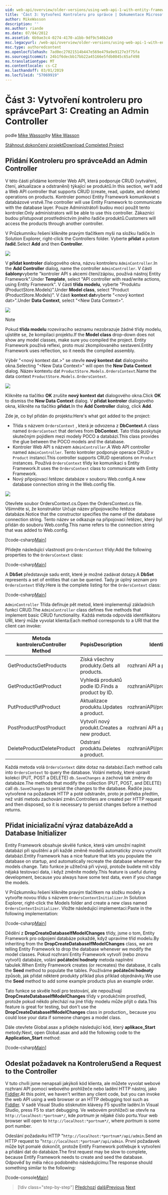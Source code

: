 ```yaml
---
uid: web-api/overview/older-versions/using-web-api-1-with-entity-framework-5/using-web-api-with-entity-framework-part-3
title: 'Část 3: Vytvoření Kontroleru pro správce | Dokumentace Microsoftu'
author: MikeWasson
description: ''
ms.author: riande
ms.date: 07/04/2012
ms.assetid: 6b9ae3c4-0274-4170-a1bb-9df9c546b2a9
msc.legacyurl: /web-api/overview/older-versions/using-web-api-1-with-entity-framework-5/using-web-api-with-entity-framework-part-3
msc.type: authoredcontent
ms.openlocfilehash: 7ad0ec27021514b447e569e479a9e9127e3f75fa
ms.sourcegitcommit: 24b1f6decbb17bb22a45166e5fdb0845c65af498
ms.translationtype: MT
ms.contentlocale: cs-CZ
ms.lasthandoff: 03/01/2019
ms.locfileid: "57069919"
---
```

<a name="part-3-creating-an-admin-controller"></a><span data-ttu-id="10aea-102">Část 3: Vytvoření kontroleru pro správce</span><span class="sxs-lookup"><span data-stu-id="10aea-102">Part 3: Creating an Admin Controller</span></span>
====================
<span data-ttu-id="10aea-103">podle [Mike Wasson](https://github.com/MikeWasson)</span><span class="sxs-lookup"><span data-stu-id="10aea-103">by [Mike Wasson](https://github.com/MikeWasson)</span></span>

[<span data-ttu-id="10aea-104">Stáhnout dokončený projekt</span><span class="sxs-lookup"><span data-stu-id="10aea-104">Download Completed Project</span></span>](http://code.msdn.microsoft.com/ASP-NET-Web-API-with-afa30545)

## <a name="add-an-admin-controller"></a><span data-ttu-id="10aea-105">Přidání Kontroleru pro správce</span><span class="sxs-lookup"><span data-stu-id="10aea-105">Add an Admin Controller</span></span>

<span data-ttu-id="10aea-106">V této části přidáme kontroler Web API, která podporuje CRUD (vytváření, čtení, aktualizace a odstranění) týkající se produktů.</span><span class="sxs-lookup"><span data-stu-id="10aea-106">In this section, we'll add a Web API controller that supports CRUD (create, read, update, and delete) operations on products.</span></span> <span data-ttu-id="10aea-107">Kontroler pomocí Entity Framework komunikovat s databázové vrstvě.</span><span class="sxs-lookup"><span data-stu-id="10aea-107">The controller will use Entity Framework to communicate with the database layer.</span></span> <span data-ttu-id="10aea-108">Pouze Administrátoři budou moci použít tento kontroler.</span><span class="sxs-lookup"><span data-stu-id="10aea-108">Only administrators will be able to use this controller.</span></span> <span data-ttu-id="10aea-109">Zákazníci budou přistupovat prostřednictvím jiného řadiče produktů.</span><span class="sxs-lookup"><span data-stu-id="10aea-109">Customers will access the products through another controller.</span></span>

<span data-ttu-id="10aea-110">V Průzkumníku řešení klikněte pravým tlačítkem myši na složku řadiče.</span><span class="sxs-lookup"><span data-stu-id="10aea-110">In Solution Explorer, right-click the Controllers folder.</span></span> <span data-ttu-id="10aea-111">Vyberte **přidat** a potom **řadič**.</span><span class="sxs-lookup"><span data-stu-id="10aea-111">Select **Add** and then **Controller**.</span></span>

![](using-web-api-with-entity-framework-part-3/_static/image1.png)

<span data-ttu-id="10aea-112">V **přidat kontroler** dialogového okna, názvu kontroleru `AdminController`.</span><span class="sxs-lookup"><span data-stu-id="10aea-112">In the **Add Controller** dialog, name the controller `AdminController`.</span></span> <span data-ttu-id="10aea-113">V části **šablony**vyberte &quot;kontroler API s akcemi čtení/zápisu, používá nástroj Entity Framework&quot;.</span><span class="sxs-lookup"><span data-stu-id="10aea-113">Under **Template**, select &quot;API controller with read/write actions, using Entity Framework&quot;.</span></span> <span data-ttu-id="10aea-114">V části **třída modelu**, vyberte "Produktu (ProductStore.Models)".</span><span class="sxs-lookup"><span data-stu-id="10aea-114">Under **Model class**, select "Product (ProductStore.Models)".</span></span> <span data-ttu-id="10aea-115">V části **kontext dat**vyberte "&lt;nový kontext dat&gt;".</span><span class="sxs-lookup"><span data-stu-id="10aea-115">Under **Data Context**, select "&lt;New Data Context&gt;".</span></span>

![](using-web-api-with-entity-framework-part-3/_static/image2.png)

> [!NOTE]
> <span data-ttu-id="10aea-116">Pokud **třída modelu** rozevíracího seznamu nezobrazuje žádné třídy modelu, ujistěte se, že kompilaci projektu.</span><span class="sxs-lookup"><span data-stu-id="10aea-116">If the **Model class** drop-down does not show any model classes, make sure you compiled the project.</span></span> <span data-ttu-id="10aea-117">Entity Framework používá reflexi, proto musí zkompilovaného sestavení.</span><span class="sxs-lookup"><span data-stu-id="10aea-117">Entity Framework uses reflection, so it needs the compiled assembly.</span></span>


<span data-ttu-id="10aea-118">Výběr "&lt;nový kontext dat.&gt;" se otevře **nový kontext dat** dialogového okna.</span><span class="sxs-lookup"><span data-stu-id="10aea-118">Selecting "&lt;New Data Context&gt;" will open the **New Data Context** dialog.</span></span> <span data-ttu-id="10aea-119">Název kontextu dat `ProductStore.Models.OrdersContext`.</span><span class="sxs-lookup"><span data-stu-id="10aea-119">Name the data context `ProductStore.Models.OrdersContext`.</span></span>

![](using-web-api-with-entity-framework-part-3/_static/image3.png)

<span data-ttu-id="10aea-120">Klikněte na tlačítko **OK** zrušíte **nový kontext dat** dialogového okna.</span><span class="sxs-lookup"><span data-stu-id="10aea-120">Click **OK** to dismiss the **New Data Context** dialog.</span></span> <span data-ttu-id="10aea-121">V **přidat kontroler** dialogového okna, klikněte na tlačítko **přidat**.</span><span class="sxs-lookup"><span data-stu-id="10aea-121">In the **Add Controller** dialog, click **Add**.</span></span>

<span data-ttu-id="10aea-122">Zde je, co byl přidán do projektu:</span><span class="sxs-lookup"><span data-stu-id="10aea-122">Here's what got added to the project:</span></span>

- <span data-ttu-id="10aea-123">Třída s názvem `OrdersContext` , která je odvozena z **DbContext**.</span><span class="sxs-lookup"><span data-stu-id="10aea-123">A class named `OrdersContext` that derives from **DbContext**.</span></span> <span data-ttu-id="10aea-124">Tato třída poskytuje skutečným pojidlem mezi modely POCO a databází.</span><span class="sxs-lookup"><span data-stu-id="10aea-124">This class provides the glue between the POCO models and the database.</span></span>
- <span data-ttu-id="10aea-125">Kontroler Web API s názvem `AdminController`.</span><span class="sxs-lookup"><span data-stu-id="10aea-125">A Web API controller named `AdminController`.</span></span> <span data-ttu-id="10aea-126">Tento kontroler podporuje operace CRUD v `Product` instancí.</span><span class="sxs-lookup"><span data-stu-id="10aea-126">This controller supports CRUD operations on `Product` instances.</span></span> <span data-ttu-id="10aea-127">Používá `OrdersContext` třídy ke komunikaci s Entity Framework.</span><span class="sxs-lookup"><span data-stu-id="10aea-127">It uses the `OrdersContext` class to communicate with Entity Framework.</span></span>
- <span data-ttu-id="10aea-128">Nový připojovací řetězec databáze v souboru Web.config.</span><span class="sxs-lookup"><span data-stu-id="10aea-128">A new database connection string in the Web.config file.</span></span>

![](using-web-api-with-entity-framework-part-3/_static/image4.png)

<span data-ttu-id="10aea-129">Otevřete soubor OrdersContext.cs.</span><span class="sxs-lookup"><span data-stu-id="10aea-129">Open the OrdersContext.cs file.</span></span> <span data-ttu-id="10aea-130">Všimněte si, že konstruktor Určuje název připojovacího řetězce databáze.</span><span class="sxs-lookup"><span data-stu-id="10aea-130">Notice that the constructor specifies the name of the database connection string.</span></span> <span data-ttu-id="10aea-131">Tento název se odkazuje na připojovací řetězec, který byl přidán do souboru Web.config.</span><span class="sxs-lookup"><span data-stu-id="10aea-131">This name refers to the connection string that was added to Web.config.</span></span>

[!code-csharp[Main](using-web-api-with-entity-framework-part-3/samples/sample1.cs)]

<span data-ttu-id="10aea-132">Přidejte následující vlastnosti pro `OrdersContext` třídy:</span><span class="sxs-lookup"><span data-stu-id="10aea-132">Add the following properties to the `OrdersContext` class:</span></span>

[!code-csharp[Main](using-web-api-with-entity-framework-part-3/samples/sample2.cs)]

<span data-ttu-id="10aea-133">A **DbSet** představuje sadu entit, které je možné zadávat dotazy.</span><span class="sxs-lookup"><span data-stu-id="10aea-133">A **DbSet** represents a set of entities that can be queried.</span></span> <span data-ttu-id="10aea-134">Tady je úplný seznam pro `OrdersContext` třídy:</span><span class="sxs-lookup"><span data-stu-id="10aea-134">Here is the complete listing for the `OrdersContext` class:</span></span>

[!code-csharp[Main](using-web-api-with-entity-framework-part-3/samples/sample3.cs)]

<span data-ttu-id="10aea-135">`AdminController` Třída definuje pět metod, které implementují základních funkcí CRUD.</span><span class="sxs-lookup"><span data-stu-id="10aea-135">The `AdminController` class defines five methods that implement basic CRUD functionality.</span></span> <span data-ttu-id="10aea-136">Každá metoda odpovídá identifikátoru URI, který může vyvolat klienta:</span><span class="sxs-lookup"><span data-stu-id="10aea-136">Each method corresponds to a URI that the client can invoke:</span></span>

| <span data-ttu-id="10aea-137">Metoda kontroleru</span><span class="sxs-lookup"><span data-stu-id="10aea-137">Controller Method</span></span> | <span data-ttu-id="10aea-138">Popis</span><span class="sxs-lookup"><span data-stu-id="10aea-138">Description</span></span> | <span data-ttu-id="10aea-139">Identifikátor URI</span><span class="sxs-lookup"><span data-stu-id="10aea-139">URI</span></span> | <span data-ttu-id="10aea-140">Metoda HTTP</span><span class="sxs-lookup"><span data-stu-id="10aea-140">HTTP Method</span></span> |
| --- | --- | --- | --- |
| <span data-ttu-id="10aea-141">GetProducts</span><span class="sxs-lookup"><span data-stu-id="10aea-141">GetProducts</span></span> | <span data-ttu-id="10aea-142">Získá všechny produkty.</span><span class="sxs-lookup"><span data-stu-id="10aea-142">Gets all products.</span></span> | <span data-ttu-id="10aea-143">rozhraní API a produktů</span><span class="sxs-lookup"><span data-stu-id="10aea-143">api/products</span></span> | <span data-ttu-id="10aea-144">GET</span><span class="sxs-lookup"><span data-stu-id="10aea-144">GET</span></span> |
| <span data-ttu-id="10aea-145">GetProduct</span><span class="sxs-lookup"><span data-stu-id="10aea-145">GetProduct</span></span> | <span data-ttu-id="10aea-146">Vyhledá produktů podle ID.</span><span class="sxs-lookup"><span data-stu-id="10aea-146">Finds a product by ID.</span></span> | <span data-ttu-id="10aea-147">rozhraníAPI/produkty/*id*</span><span class="sxs-lookup"><span data-stu-id="10aea-147">api/products/*id*</span></span> | <span data-ttu-id="10aea-148">GET</span><span class="sxs-lookup"><span data-stu-id="10aea-148">GET</span></span> |
| <span data-ttu-id="10aea-149">PutProduct</span><span class="sxs-lookup"><span data-stu-id="10aea-149">PutProduct</span></span> | <span data-ttu-id="10aea-150">Aktualizace produktu.</span><span class="sxs-lookup"><span data-stu-id="10aea-150">Updates a product.</span></span> | <span data-ttu-id="10aea-151">rozhraníAPI/produkty/*id*</span><span class="sxs-lookup"><span data-stu-id="10aea-151">api/products/*id*</span></span> | <span data-ttu-id="10aea-152">PUT</span><span class="sxs-lookup"><span data-stu-id="10aea-152">PUT</span></span> |
| <span data-ttu-id="10aea-153">PostProduct</span><span class="sxs-lookup"><span data-stu-id="10aea-153">PostProduct</span></span> | <span data-ttu-id="10aea-154">Vytvoří nový produkt.</span><span class="sxs-lookup"><span data-stu-id="10aea-154">Creates a new product.</span></span> | <span data-ttu-id="10aea-155">rozhraní API a produktů</span><span class="sxs-lookup"><span data-stu-id="10aea-155">api/products</span></span> | <span data-ttu-id="10aea-156">POST</span><span class="sxs-lookup"><span data-stu-id="10aea-156">POST</span></span> |
| <span data-ttu-id="10aea-157">DeleteProduct</span><span class="sxs-lookup"><span data-stu-id="10aea-157">DeleteProduct</span></span> | <span data-ttu-id="10aea-158">Odstraní produktu.</span><span class="sxs-lookup"><span data-stu-id="10aea-158">Deletes a product.</span></span> | <span data-ttu-id="10aea-159">rozhraníAPI/produkty/*id*</span><span class="sxs-lookup"><span data-stu-id="10aea-159">api/products/*id*</span></span> | <span data-ttu-id="10aea-160">DELETE</span><span class="sxs-lookup"><span data-stu-id="10aea-160">DELETE</span></span> |

<span data-ttu-id="10aea-161">Každá metoda volá `OrdersContext` dáte dotaz na databázi.</span><span class="sxs-lookup"><span data-stu-id="10aea-161">Each method calls into `OrdersContext` to query the database.</span></span> <span data-ttu-id="10aea-162">Volání metody, které upravit kolekci (PUT, POST a DELETE) `db.SaveChanges` a zachová tak změny do databáze.</span><span class="sxs-lookup"><span data-stu-id="10aea-162">The methods that modify the collection (PUT, POST, and DELETE) call `db.SaveChanges` to persist the changes to the database.</span></span> <span data-ttu-id="10aea-163">Řadiče jsou vytvořené na požadavek HTTP a poté odstraněn, proto je potřeba předtím, než vrátí metodu zachování změn.</span><span class="sxs-lookup"><span data-stu-id="10aea-163">Controllers are created per HTTP request and then disposed, so it is necessary to persist changes before a method returns.</span></span>

## <a name="add-a-database-initializer"></a><span data-ttu-id="10aea-164">Přidat inicializační výraz databáze</span><span class="sxs-lookup"><span data-stu-id="10aea-164">Add a Database Initializer</span></span>

<span data-ttu-id="10aea-165">Entity Framework obsahuje skvělé funkce, která vám umožní naplnit databázi při spuštění a při každé změně modelů automaticky znovu vytvořit databázi.</span><span class="sxs-lookup"><span data-stu-id="10aea-165">Entity Framework has a nice feature that lets you populate the database on startup, and automatically recreate the database whenever the models change.</span></span> <span data-ttu-id="10aea-166">Tato funkce je užitečná při vývoji, protože budete mít vždy nějaká testovací data, i když změníte modely.</span><span class="sxs-lookup"><span data-stu-id="10aea-166">This feature is useful during development, because you always have some test data, even if you change the models.</span></span>

<span data-ttu-id="10aea-167">V Průzkumníku řešení klikněte pravým tlačítkem na složku modely a vytvořte novou třídu s názvem `OrdersContextInitializer`.</span><span class="sxs-lookup"><span data-stu-id="10aea-167">In Solution Explorer, right-click the Models folder and create a new class named `OrdersContextInitializer`.</span></span> <span data-ttu-id="10aea-168">Vložte následující implementaci:</span><span class="sxs-lookup"><span data-stu-id="10aea-168">Paste in the following implementation:</span></span>

[!code-csharp[Main](using-web-api-with-entity-framework-part-3/samples/sample4.cs)]

<span data-ttu-id="10aea-169">Dědění z **DropCreateDatabaseIfModelChanges** třídy, jsme o tom, Entity Framework pro odpojení databáze pokaždé, když upravíme tříd modelu.</span><span class="sxs-lookup"><span data-stu-id="10aea-169">By inheriting from the **DropCreateDatabaseIfModelChanges** class, we are telling Entity Framework to drop the database whenever we modify the model classes.</span></span> <span data-ttu-id="10aea-170">Pokud rozhraní Entity Framework vytvoří (nebo znovu vytvoří) databáze, volání **počáteční hodnoty** metoda naplnění tabulek.</span><span class="sxs-lookup"><span data-stu-id="10aea-170">When Entity Framework creates (or recreates) the database, it calls the **Seed** method to populate the tables.</span></span> <span data-ttu-id="10aea-171">Používáme **počáteční hodnoty** způsob, jak přidat některé produkty příklad plus příklad objednávky.</span><span class="sxs-lookup"><span data-stu-id="10aea-171">We use the **Seed** method to add some example products plus an example order.</span></span>

<span data-ttu-id="10aea-172">Tato funkce se skvěle hodí pro testování, ale nepoužívají **DropCreateDatabaseIfModelChanges** třídy v produkčním prostředí, protože pokud někdo přechází na jiné třídy modelu může přijít o data.</span><span class="sxs-lookup"><span data-stu-id="10aea-172">This feature is great for testing, but don't use the **DropCreateDatabaseIfModelChanges** class in production,, because you could lose your data if someone changes a model class.</span></span>

<span data-ttu-id="10aea-173">Dále otevřete Global.asax a přidejte následující kód, který **aplikace\_Start** metody:</span><span class="sxs-lookup"><span data-stu-id="10aea-173">Next, open Global.asax and add the following code to the **Application\_Start** method:</span></span>

[!code-csharp[Main](using-web-api-with-entity-framework-part-3/samples/sample5.cs)]

## <a name="send-a-request-to-the-controller"></a><span data-ttu-id="10aea-174">Odeslat požadavek na Kontroleru</span><span class="sxs-lookup"><span data-stu-id="10aea-174">Send a Request to the Controller</span></span>

<span data-ttu-id="10aea-175">V tuto chvíli jsme nenapsali jakýkoli kód klienta, ale můžete vyvolat webové rozhraní API pomocí webového prohlížeče nebo ladění HTTP nástroj, jako [Fiddler](http://www.fiddler2.com/fiddler2/).</span><span class="sxs-lookup"><span data-stu-id="10aea-175">At this point, we haven't written any client code, but you can invoke the web API using a web browser or an HTTP debugging tool such as [Fiddler](http://www.fiddler2.com/fiddler2/).</span></span> <span data-ttu-id="10aea-176">V sadě Visual Studio stisknutím klávesy F5 spusťte ladění.</span><span class="sxs-lookup"><span data-stu-id="10aea-176">In Visual Studio, press F5 to start debugging.</span></span> <span data-ttu-id="10aea-177">Ve webovém prohlížeči se otevře na `http://localhost:*portnum*/`, kde *portnum* je nějaké číslo portu.</span><span class="sxs-lookup"><span data-stu-id="10aea-177">Your web browser will open to `http://localhost:*portnum*/`, where *portnum* is some port number.</span></span>

<span data-ttu-id="10aea-178">Odeslání požadavku HTTP "`http://localhost:*portnum*/api/admin`.</span><span class="sxs-lookup"><span data-stu-id="10aea-178">Send an HTTP request to "`http://localhost:*portnum*/api/admin`.</span></span> <span data-ttu-id="10aea-179">První požadavek může být pomalé dokončit, protože Entify Framework potřebuje k vytvoření a přidání dat do databáze.</span><span class="sxs-lookup"><span data-stu-id="10aea-179">The first request may be slow to complete, because Entify Framework needs to create and seed the database.</span></span> <span data-ttu-id="10aea-180">Odpověď by měla něco podobného následujícímu:</span><span class="sxs-lookup"><span data-stu-id="10aea-180">The response should something similar to the following:</span></span>

[!code-console[Main](using-web-api-with-entity-framework-part-3/samples/sample6.cmd)]

> [!div class="step-by-step"]
> <span data-ttu-id="10aea-181">[Předchozí](using-web-api-with-entity-framework-part-2.md)
> [další](using-web-api-with-entity-framework-part-4.md)</span><span class="sxs-lookup"><span data-stu-id="10aea-181">[Previous](using-web-api-with-entity-framework-part-2.md)
[Next](using-web-api-with-entity-framework-part-4.md)</span></span>
